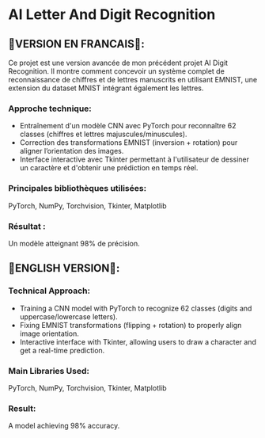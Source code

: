 # AI Letter And Digit Recognition

## 🚀VERSION EN FRANCAIS🚀:

Ce projet est une version avancée de mon précédent projet AI Digit Recognition. Il montre comment concevoir un système complet de reconnaissance de chiffres et de lettres manuscrits en utilisant EMNIST, une extension du dataset MNIST intégrant également les lettres.

### Approche technique:
 - Entraînement d'un modèle CNN avec PyTorch pour reconnaître 62 classes (chiffres et lettres majuscules/minuscules).
 - Correction des transformations EMNIST (inversion + rotation) pour aligner l’orientation des images.
 - Interface interactive avec Tkinter permettant à l'utilisateur de dessiner un caractère et d'obtenir une prédiction en temps réel.

### **Principales bibliothèques utilisées**:
PyTorch, NumPy, Torchvision, Tkinter, Matplotlib

### Résultat :
Un modèle atteignant 98% de précision. 

## 🚀ENGLISH VERSION🚀:

### Technical Approach:
- Training a CNN model with PyTorch to recognize 62 classes (digits and uppercase/lowercase letters).
- Fixing EMNIST transformations (flipping + rotation) to properly align image orientation.
- Interactive interface with Tkinter, allowing users to draw a character and get a real-time prediction.
  
### Main Libraries Used:
PyTorch, NumPy, Torchvision, Tkinter, Matplotlib

### Result:
A model achieving 98% accuracy. 
